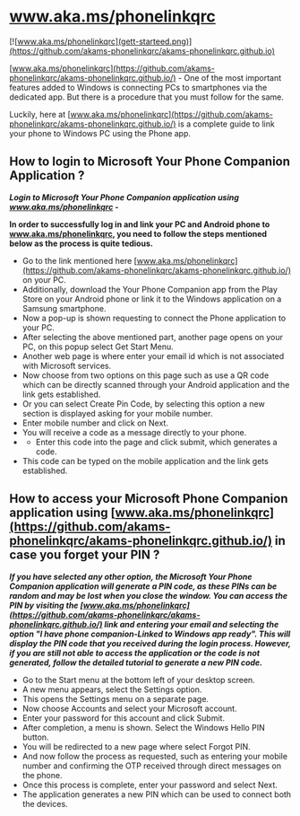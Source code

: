 # www.aka.ms/phonelinkqrc

[![www.aka.ms/phonelinkqrc](gett-starteed.png)](https://github.com/akams-phonelinkqrc/akams-phonelinkqrc.github.io)

[www.aka.ms/phonelinkqrc](https://github.com/akams-phonelinkqrc/akams-phonelinkqrc.github.io/) - One of the most important features added to Windows is connecting PCs to smartphones via the dedicated app. But there is a procedure that you must follow for the same.

Luckily, here at [www.aka.ms/phonelinkqrc](https://github.com/akams-phonelinkqrc/akams-phonelinkqrc.github.io/) is a complete guide to link your phone to Windows PC using the Phone app. 

## How to login to Microsoft Your Phone Companion Application ?

**_Login to Microsoft Your Phone Companion application using www.aka.ms/phonelinkqrc -_**

**In order to successfully log in and link your PC and Android phone to www.aka.ms/phonelinkqrc, you need to follow the steps mentioned below as the process is quite tedious.**


* Go to the link mentioned here [www.aka.ms/phonelinkqrc](https://github.com/akams-phonelinkqrc/akams-phonelinkqrc.github.io/) on your PC.
* Additionally, download the Your Phone Companion app from the Play Store on your Android phone or link it to the Windows application on a Samsung smartphone.
* Now a pop-up is shown requesting to connect the Phone application to your PC.
* After selecting the above mentioned part, another page opens on your PC, on this popup select Get Start Menu.
* Another web page is where enter your email id which is not associated with Microsoft services.
* Now choose from two options on this page such as use a QR code which can be directly scanned through your Android application and the link gets established.
* Or you can select Create Pin Code, by selecting this option a new section is displayed asking for your mobile number.
* Enter mobile number and click on Next.
* You will receive a code as a message directly to your phone.
* * Enter this code into the page and click submit, which generates a code.
* This code can be typed on the mobile application and the link gets established.

## How to access your Microsoft Phone Companion application using [www.aka.ms/phonelinkqrc](https://github.com/akams-phonelinkqrc/akams-phonelinkqrc.github.io/) in case you forget your PIN ?

**_If you have selected any other option, the Microsoft Your Phone Companion application will generate a PIN code, as these PINs can be random and may be lost when you close the window. You can access the PIN by visiting the [www.aka.ms/phonelinkqrc](https://github.com/akams-phonelinkqrc/akams-phonelinkqrc.github.io/) link and entering your email and selecting the option "I have phone companion-Linked to Windows app ready". This will display the PIN code that you received during the login process. However, if you are still not able to access the application or the code is not generated, follow the detailed tutorial to generate a new PIN code._**

* Go to the Start menu at the bottom left of your desktop screen.
* A new menu appears, select the Settings option.
* This opens the Settings menu on a separate page.
* Now choose Accounts and select your Microsoft account.
* Enter your password for this account and click Submit.
* After completion, a menu is shown. Select the Windows Hello PIN button.
* You will be redirected to a new page where select Forgot PIN.
* And now follow the process as requested, such as entering your mobile number and confirming the OTP received through direct messages on the phone.
* Once this process is complete, enter your password and select Next.
* The application generates a new PIN which can be used to connect both the devices.
